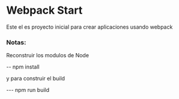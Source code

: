 # Webpack Start

Este el es proyecto inicial para crear aplicaciones usando webpack


### Notas:
Reconstruir los modulos de Node

-- npm install

y para construir el build

--- npm run build